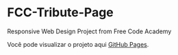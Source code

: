 # FCC-Tribute-Page
Responsive Web Design Project from Free Code Academy

Você pode visualizar o projeto aqui [GitHub Pages](https://isaccaldas.github.io/FCC-Tribute-Page/).
